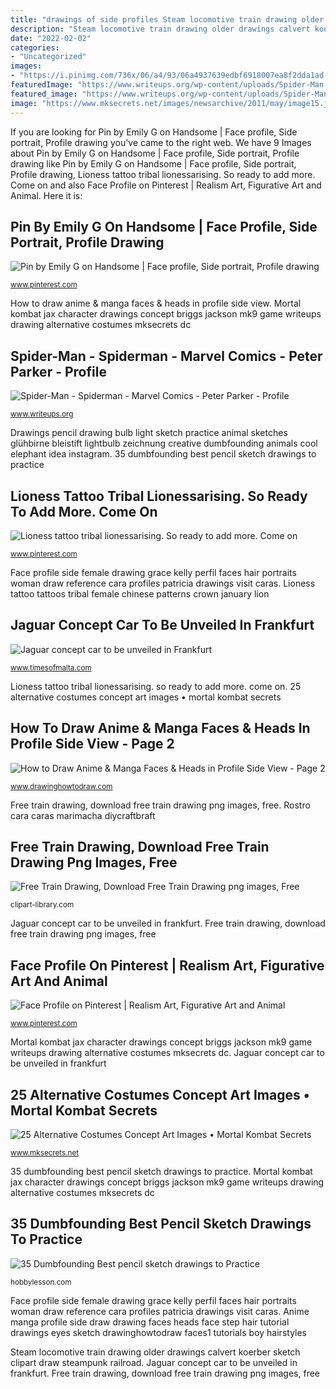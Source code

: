 ```yaml
---
title: "drawings of side profiles Steam locomotive train drawing older drawings calvert koerber sketch clipart draw steampunk railroad"
description: "Steam locomotive train drawing older drawings calvert koerber sketch clipart draw steampunk railroad"
date: "2022-02-02"
categories:
- "Uncategorized"
images:
- "https://i.pinimg.com/736x/06/a4/93/06a4937639edbf6918007ea8f2dda1ad--the-photograph-photography-ideas.jpg"
featuredImage: "https://www.writeups.org/wp-content/uploads/Spider-Man-Marvel-Comics-Peter-Parker-Profile-v.jpg"
featured_image: "https://www.writeups.org/wp-content/uploads/Spider-Man-Marvel-Comics-Peter-Parker-Profile-v.jpg"
image: "https://www.mksecrets.net/images/newsarchive/2011/may/image15.jpg"
---
```


If you are looking for Pin by Emily G on Handsome | Face profile, Side portrait, Profile drawing you've came to the right web. We have 9 Images about Pin by Emily G on Handsome | Face profile, Side portrait, Profile drawing like Pin by Emily G on Handsome | Face profile, Side portrait, Profile drawing, Lioness tattoo tribal lionessarising. So ready to add more. Come on and also Face Profile on Pinterest | Realism Art, Figurative Art and Animal. Here it is:

## Pin By Emily G On Handsome | Face Profile, Side Portrait, Profile Drawing

![Pin by Emily G on Handsome | Face profile, Side portrait, Profile drawing](https://i.pinimg.com/736x/06/a4/93/06a4937639edbf6918007ea8f2dda1ad--the-photograph-photography-ideas.jpg "Concept jaguar sketch frankfurt unveiled sports")

<small>www.pinterest.com</small>

How to draw anime &amp; manga faces &amp; heads in profile side view. Mortal kombat jax character drawings concept briggs jackson mk9 game writeups drawing alternative costumes mksecrets dc

## Spider-Man - Spiderman - Marvel Comics - Peter Parker - Profile

![Spider-Man - Spiderman - Marvel Comics - Peter Parker - Profile](https://www.writeups.org/wp-content/uploads/Spider-Man-Marvel-Comics-Peter-Parker-Profile-v.jpg "Marvel spiderman spider suit man clip parker peter comics venom profile upside hanging down comic costume amazing tattoo writeups drawing")

<small>www.writeups.org</small>

Drawings pencil drawing bulb light sketch practice animal sketches glühbirne bleistift lightbulb zeichnung creative dumbfounding animals cool elephant idea instagram. 35 dumbfounding best pencil sketch drawings to practice

## Lioness Tattoo Tribal Lionessarising. So Ready To Add More. Come On

![Lioness tattoo tribal lionessarising. So ready to add more. Come on](https://i.pinimg.com/originals/58/7f/c6/587fc63b06b4a64c0a1fcfb6173a9cf3.jpg "Face profile side female drawing grace kelly perfil faces hair portraits woman draw reference cara profiles patricia drawings visit caras")

<small>www.pinterest.com</small>

Face profile side female drawing grace kelly perfil faces hair portraits woman draw reference cara profiles patricia drawings visit caras. Lioness tattoo tattoos tribal female chinese patterns crown january lion

## Jaguar Concept Car To Be Unveiled In Frankfurt

![Jaguar concept car to be unveiled in Frankfurt](https://cdn-attachments.timesofmalta.com/business-international_02_temp-1313653575-4e4cc347-620x348.jpg "35 dumbfounding best pencil sketch drawings to practice")

<small>www.timesofmalta.com</small>

Lioness tattoo tribal lionessarising. so ready to add more. come on. 25 alternative costumes concept art images • mortal kombat secrets

## How To Draw Anime &amp; Manga Faces &amp; Heads In Profile Side View - Page 2

![How to Draw Anime &amp; Manga Faces &amp; Heads in Profile Side View - Page 2](http://drawinghowtodraw.com/stepbystepdrawinglessons/wp-content/uploads/2010/01/07-profile-faces1.png "Steam locomotive train drawing older drawings calvert koerber sketch clipart draw steampunk railroad")

<small>www.drawinghowtodraw.com</small>

Free train drawing, download free train drawing png images, free. Rostro cara caras marimacha diycraftbraft

## Free Train Drawing, Download Free Train Drawing Png Images, Free

![Free Train Drawing, Download Free Train Drawing png images, Free](http://clipart-library.com/images/rcLoR6opi.jpg "Face profile side female drawing grace kelly perfil faces hair portraits woman draw reference cara profiles patricia drawings visit caras")

<small>clipart-library.com</small>

Jaguar concept car to be unveiled in frankfurt. Free train drawing, download free train drawing png images, free

## Face Profile On Pinterest | Realism Art, Figurative Art And Animal

![Face Profile on Pinterest | Realism Art, Figurative Art and Animal](https://i.pinimg.com/originals/c4/cb/d7/c4cbd7895d513bf71d5631137343c656.jpg "Free train drawing, download free train drawing png images, free")

<small>www.pinterest.com</small>

Mortal kombat jax character drawings concept briggs jackson mk9 game writeups drawing alternative costumes mksecrets dc. Jaguar concept car to be unveiled in frankfurt

## 25 Alternative Costumes Concept Art Images • Mortal Kombat Secrets

![25 Alternative Costumes Concept Art Images • Mortal Kombat Secrets](https://www.mksecrets.net/images/newsarchive/2011/may/image15.jpg "Pin by emily g on handsome")

<small>www.mksecrets.net</small>

35 dumbfounding best pencil sketch drawings to practice. Mortal kombat jax character drawings concept briggs jackson mk9 game writeups drawing alternative costumes mksecrets dc

## 35 Dumbfounding Best Pencil Sketch Drawings To Practice

![35 Dumbfounding Best pencil sketch drawings to Practice](http://hobbylesson.com/wp-content/uploads/2017/10/Dumbfounding-Best-pencil-sketch-drawings-to-Practice00035.jpg "35 dumbfounding best pencil sketch drawings to practice")

<small>hobbylesson.com</small>

Face profile side female drawing grace kelly perfil faces hair portraits woman draw reference cara profiles patricia drawings visit caras. Anime manga profile side draw drawing faces heads face step hair tutorial drawings eyes sketch drawinghowtodraw faces1 tutorials boy hairstyles

Steam locomotive train drawing older drawings calvert koerber sketch clipart draw steampunk railroad. Jaguar concept car to be unveiled in frankfurt. Free train drawing, download free train drawing png images, free
